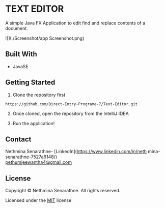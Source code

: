 # TEXT EDITOR

A simple Java FX Application to edit find and replace contents of a document.

![](./Screenshot/app Screenshot.png)

## Built With

- JavaSE

## Getting Started

1. Clone the repository first 

``https://github.com/Direct-Entry-Programe-7/Text-Editor.git``

2. Once cloned, open the repository from the IntelliJ IDEA

3. Run the application!

## Contact

Nethmina Senarathne- [LinkedIn](https://www.linkedin.com/in/neth
mina-senarathne-7527a6148/) <br>
pethumjeewantha4@gmail.com

## License

Copyright &copy; Nethmina Senarathne. All rights reserved.

Licensed under the [MIT](LICENSE) license
